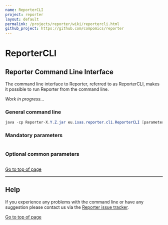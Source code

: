 ```yaml
---
name: ReporterCLI
project: reporter
layout: default
permalink: /projects/reporter/wiki/reportercli.html
github_project: https://github.com/compomics/reporter
---
```


# ReporterCLI [ ](# )

## Reporter Command Line Interface

The command line interface to Reporter, referred to as ReporterCLI, makes it possible to run Reporter from the command line.

_Work in progress..._

### General command line

```java
java -cp Reporter-X.Y.Z.jar eu.isas.reporter.cli.ReporterCLI [parameters]
```

### Mandatory parameters

```java

```

### Optional common parameters

```java

```

[Go to top of page](# )

----

## Help

If you experience any problems with the command line or have any suggestion please contact us via the [Reporter issue tracker](https://github.com/compomics/reporter/issues).

[Go to top of page](# )
